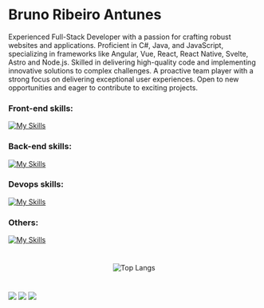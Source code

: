 # Bruno Ribeiro Antunes

Experienced Full-Stack Developer with a passion for crafting robust websites and applications. Proficient in C#, Java, and JavaScript, specializing in frameworks like Angular, Vue, React, React Native, Svelte, Astro and Node.js. Skilled in delivering high-quality code and implementing innovative solutions to complex challenges. A proactive team player with a strong focus on delivering exceptional user experiences. Open to new opportunities and eager to contribute to exciting projects.

### Front-end skills:
[![My Skills](https://skillicons.dev/icons?i=js,ts,html,css,scss,tailwind,styledcomponents,bootstrap,gulp,jquery,react,redux,angular,vue,svelte,solidjs,vite,tauri,nodejs,express,nextjs,astro,jest)](https://skillicons.dev)

### Back-end skills:
[![My Skills](https://skillicons.dev/icons?i=nodejs,nestjs,java,spring,cs,dotnet,go,rust,python,php,mysql,postgres,sqlite,mongodb,graphql)](https://skillicons.dev)

### Devops skills:
[![My Skills](https://skillicons.dev/icons?i=git,github,gitlab,docker,azure,aws)](https://skillicons.dev)

### Others:
[![My Skills](https://skillicons.dev/icons?i=ps,pr,xd,ai,svg,blender,godot,mint)](https://skillicons.dev)
 
#
<div align="center">

  ![Top Langs](https://github-readme-stats.vercel.app/api/top-langs/?username=mufasa-dev&layout=compact&langs_count=10&hide=css,less,scss,objective-c,GDScript&exclude_repo=Porto-Sul-Adventures)

</div>

#

<div> 
  <a href="https://www.linkedin.com/in/bruno-ribeiro-antunes-510b91196/" target="_blank"><img src="https://img.shields.io/badge/-LinkedIn-%230077B5?style=for-the-badge&logo=linkedin&logoColor=white" target="_blank"></a> 
  <a href = "mailto:bruno.ribeiro96@hotmail.com.br"><img src="https://img.shields.io/badge/Microsoft_Outlook-0078D4?style=for-the-badge&logo=microsoft-outlook&logoColor=white" target="_blank"></a>
 	<a href="https://princekaelen.itch.io" target="_blank"><img src="https://img.shields.io/badge/Itch.io-FA5C5C?style=for-the-badge&logo=itchdotio&logoColor=white" target="_blank"></a>
</div>
